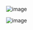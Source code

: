 ![image](https://github.com/user-attachments/assets/d27c40b6-8ce5-4782-84aa-8b931396f4f3)

![image](https://github.com/user-attachments/assets/51b578a8-a455-42a8-9825-ff8401412e5f)

